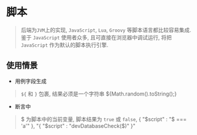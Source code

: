 # 脚本

> 后端为`JVM`上的实现, `JavaScript`, `Lua`, `Groovy` 等脚本语言都比较容易集成. 鉴于 `JavaScript` 使用者众多, 且可直接在浏览器中调试运行, 将把 `JavaScript` 作为默认的脚本执行引擎.

## 使用情景

- 用例字段生成
> `${` 和 `}` 包裹, 结果必须是一个字符串 ${Math.random().toString();} 

- 断言中
> $ 为脚本中的当前变量, 脚本结果为 `true` 或 `false`, { "$script" : "$ === 'a'" }, "{ "$script" : "devDatabaseCheck($)" }"
